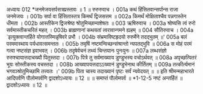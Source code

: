 अध्यायः 012
*जनमेजयसर्पसत्रप्रस्तावः ॥ 1 ॥
रुरुरुवाच ।
001a	कथं हिंसितवान्सर्पान्स राजा जनमेजयः ।
001b	सर्पा वा हिंसितास्तत्र किमर्थं द्विजसत्तम ॥
002a	किमर्थं मोक्षिताश्चैव पन्नगास्तेन धीमता ।
002b	आस्तीकेन द्विजश्रेष्ठ श्रोतुमिच्छाम्यशेषतः ॥
003	ऋषिरुवाच ।
003a	श्रोष्यसि त्वं रुरो सर्वमास्तीकचरितं महत् ।
003b	ब्राह्मणानां कथयतां त्वरावान्गमने ह्यहम् ॥
004	सौतिरुवाच ।
004a	`इत्युक्त्वान्तर्हिते योगात्तस्मिन्नृषिवरे प्रभौ ।
004b	संभ्रमाविष्टहृदयो रुरुर्मेने तदद्भुतम् ॥'
005a	बलं परममास्थाय पर्यधावत्समन्ततः ।
005b	तमृषिं नष्टमन्विच्छन्संश्रान्तो न्यपतद्भुवि ॥
006a	स मोहं परमं गत्वा नष्टसंज्ञ इवाभवत् ।
006b	तदृषेर्वचनं तथ्यं चिन्तयानः पुनःपुनः ॥
007a	लब्धसंज्ञो रुरुश्चायात्तदाचख्यौ पितुस्तदा ।
007b	पित्रे तु सर्वमाख्याय डुण्डुभस्य वचोऽर्थवत् ॥
008a	अपृच्छत्पितरं भूयः सोस्तीकस्य वचस्तदा ।
008b	आख्यापयत्तदाऽऽख्यानं डुण्डुभेनाथ कीर्तितम् ॥
009a	तत्कीर्त्यमानं भगवञ्श्रोतुमिच्छामि तत्त्वतः ।'
009b	पिता चास्य तदाख्यानं पृष्टः सर्वं न्यवेदयत् ॥ ॥
इति श्रीमन्महाभारते आदिपर्वणि पौलोमपर्वणि द्वादशोऽध्यायः ॥ 12 ॥
॥ समाप्तं पौलोमपर्व ॥
*1-12-5 नष्टं अन्तर्हितं ॥ द्वादशोऽध्यायः ॥ 12 ॥
